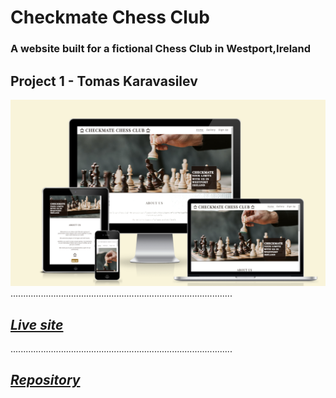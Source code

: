 #  Checkmate Chess Club 
### A website built for a fictional Chess Club in Westport,Ireland
## Project 1 - Tomas Karavasilev
![Responsive screenshot](assets/images/bafea57b8106b8d288418c98181bbd25.png)
........................................................................................
## *[Live site](https://karoskodev.github.io/chess-club/)*
........................................................................................
## *[Repository](https://github.com/Karoskodev/chess-club)*